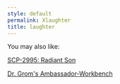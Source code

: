```yaml
---
style: default
permalink: Xlaughter
title: laughter
---
```

You may also like:

[SCP-2995: Radiant Son](http://scp-wiki.net/scp-2995)

[Dr. Grom's Ambassador-Workbench](http://scp-wiki.net/dr-groms-ambassador-workbench)
